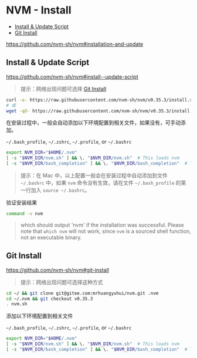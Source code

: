 <!-- omit in toc -->
# NVM - Install

- [Install & Update Script](#install--update-script)
- [Git Install](#git-install)

<https://github.com/nvm-sh/nvm#installation-and-update>

## Install & Update Script

<https://github.com/nvm-sh/nvm#install--update-script>

> 提示：网络出现问题可选择 [Git Install](#git-install)

```bash
curl -o- https://raw.githubusercontent.com/nvm-sh/nvm/v0.35.3/install.sh | bash
# 或
wget -qO- https://raw.githubusercontent.com/nvm-sh/nvm/v0.35.3/install.sh | bash
```

在安装过程中，一般会自动添加以下环境配置到相关文件，如果没有，可手动添加。

`~/.bash_profile`, `~/.zshrc`, `~/.profile`, or `~/.bashrc`

```bash
export NVM_DIR="$HOME/.nvm"
[ -s "$NVM_DIR/nvm.sh" ] && \. "$NVM_DIR/nvm.sh"  # This loads nvm
[ -s "$NVM_DIR/bash_completion" ] && \. "$NVM_DIR/bash_completion"  # This loads nvm bash_completion
```

> 提示：在 Mac 中，以上配置一般会在安装过程中自动添加到文件 `~/.bashrc` 中，如果 `nvm` 命令没有生效，请在文件 `~/.bash_profile` 的第一行加入 `source ~/.bashrc`。

验证安装结果

```bash
command -v nvm
```

> which should output 'nvm' if the installation was successful. Please note that `which nvm` will not work, since `nvm` is a sourced shell function, not an executable binary.

## Git Install

<https://github.com/nvm-sh/nvm#git-install>

> 提示：网络出现问题可选择这种方式

```bash
cd ~/ && git clone git@gitee.com:mrhuangyuhui/nvm.git .nvm
cd ~/.nvm && git checkout v0.35.3
. nvm.sh
```

添加以下环境配置到相关文件

`~/.bash_profile`, `~/.zshrc`, `~/.profile`, or `~/.bashrc`

```bash
export NVM_DIR="$HOME/.nvm"
[ -s "$NVM_DIR/nvm.sh" ] && \. "$NVM_DIR/nvm.sh"  # This loads nvm
[ -s "$NVM_DIR/bash_completion" ] && \. "$NVM_DIR/bash_completion"  # This loads nvm bash_completion
```
